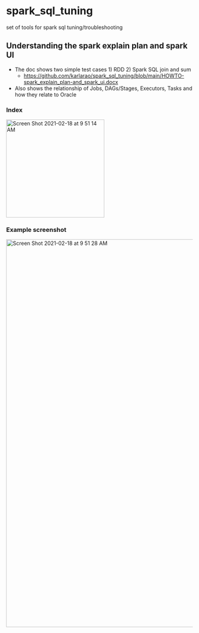 # spark_sql_tuning
set of tools for spark sql tuning/troubleshooting


## Understanding the spark explain plan and spark UI
* The doc shows two simple test cases 1) RDD 2) Spark SQL join and sum
    * https://github.com/karlarao/spark_sql_tuning/blob/main/HOWTO-spark_explain_plan-and_spark_ui.docx
* Also shows the relationship of Jobs, DAGs/Stages, Executors, Tasks and how they relate to Oracle 

### Index
<img width="265" alt="Screen Shot 2021-02-18 at 9 51 14 AM" src="https://user-images.githubusercontent.com/3683046/108374607-23ef8200-71cf-11eb-95dd-accebcee777a.png">

### Example screenshot
<img width="1049" alt="Screen Shot 2021-02-18 at 9 51 28 AM" src="https://user-images.githubusercontent.com/3683046/108374605-2356eb80-71cf-11eb-95c4-51d067317827.png">


